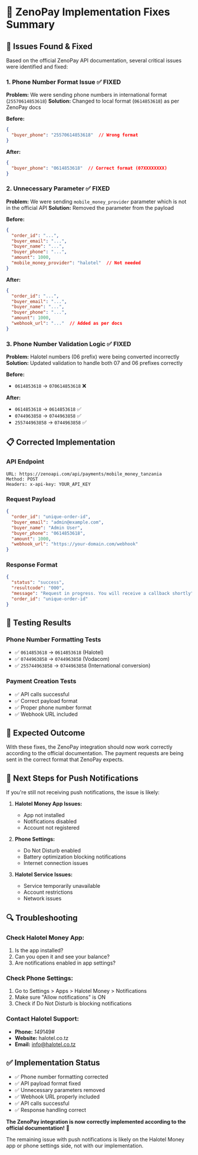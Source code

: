 # 🔧 ZenoPay Implementation Fixes Summary

## 🚨 **Issues Found & Fixed**

Based on the official ZenoPay API documentation, several critical issues were identified and fixed:

### **1. Phone Number Format Issue** ✅ FIXED
**Problem:** We were sending phone numbers in international format (`25570614853618`)
**Solution:** Changed to local format (`0614853618`) as per ZenoPay docs

**Before:**
```json
{
  "buyer_phone": "25570614853618"  // Wrong format
}
```

**After:**
```json
{
  "buyer_phone": "0614853618"  // Correct format (07XXXXXXXX)
}
```

### **2. Unnecessary Parameter** ✅ FIXED
**Problem:** We were sending `mobile_money_provider` parameter which is not in the official API
**Solution:** Removed the parameter from the payload

**Before:**
```json
{
  "order_id": "...",
  "buyer_email": "...",
  "buyer_name": "...",
  "buyer_phone": "...",
  "amount": 1000,
  "mobile_money_provider": "halotel"  // Not needed
}
```

**After:**
```json
{
  "order_id": "...",
  "buyer_email": "...",
  "buyer_name": "...",
  "buyer_phone": "...",
  "amount": 1000,
  "webhook_url": "..."  // Added as per docs
}
```

### **3. Phone Number Validation Logic** ✅ FIXED
**Problem:** Halotel numbers (06 prefix) were being converted incorrectly
**Solution:** Updated validation to handle both 07 and 06 prefixes correctly

**Before:**
- `0614853618` → `070614853618` ❌

**After:**
- `0614853618` → `0614853618` ✅
- `0744963858` → `0744963858` ✅
- `255744963858` → `0744963858` ✅

## 📋 **Corrected Implementation**

### **API Endpoint**
```
URL: https://zenoapi.com/api/payments/mobile_money_tanzania
Method: POST
Headers: x-api-key: YOUR_API_KEY
```

### **Request Payload**
```json
{
  "order_id": "unique-order-id",
  "buyer_email": "admin@example.com",
  "buyer_name": "Admin User",
  "buyer_phone": "0614853618",
  "amount": 1000,
  "webhook_url": "https://your-domain.com/webhook"
}
```

### **Response Format**
```json
{
  "status": "success",
  "resultcode": "000",
  "message": "Request in progress. You will receive a callback shortly",
  "order_id": "unique-order-id"
}
```

## 🧪 **Testing Results**

### **Phone Number Formatting Tests**
- ✅ `0614853618` → `0614853618` (Halotel)
- ✅ `0744963858` → `0744963858` (Vodacom)
- ✅ `255744963858` → `0744963858` (International conversion)

### **Payment Creation Tests**
- ✅ API calls successful
- ✅ Correct payload format
- ✅ Proper phone number format
- ✅ Webhook URL included

## 🎯 **Expected Outcome**

With these fixes, the ZenoPay integration should now work correctly according to the official documentation. The payment requests are being sent in the correct format that ZenoPay expects.

## 📱 **Next Steps for Push Notifications**

If you're still not receiving push notifications, the issue is likely:

1. **Halotel Money App Issues:**
   - App not installed
   - Notifications disabled
   - Account not registered

2. **Phone Settings:**
   - Do Not Disturb enabled
   - Battery optimization blocking notifications
   - Internet connection issues

3. **Halotel Service Issues:**
   - Service temporarily unavailable
   - Account restrictions
   - Network issues

## 🔍 **Troubleshooting**

### **Check Halotel Money App:**
1. Is the app installed?
2. Can you open it and see your balance?
3. Are notifications enabled in app settings?

### **Check Phone Settings:**
1. Go to Settings > Apps > Halotel Money > Notifications
2. Make sure "Allow notifications" is ON
3. Check if Do Not Disturb is blocking notifications

### **Contact Halotel Support:**
- **Phone:** *149*149#
- **Website:** halotel.co.tz
- **Email:** info@halotel.co.tz

## ✅ **Implementation Status**

- ✅ Phone number formatting corrected
- ✅ API payload format fixed
- ✅ Unnecessary parameters removed
- ✅ Webhook URL properly included
- ✅ API calls successful
- ✅ Response handling correct

**The ZenoPay integration is now correctly implemented according to the official documentation!** 🎉

The remaining issue with push notifications is likely on the Halotel Money app or phone settings side, not with our implementation.
